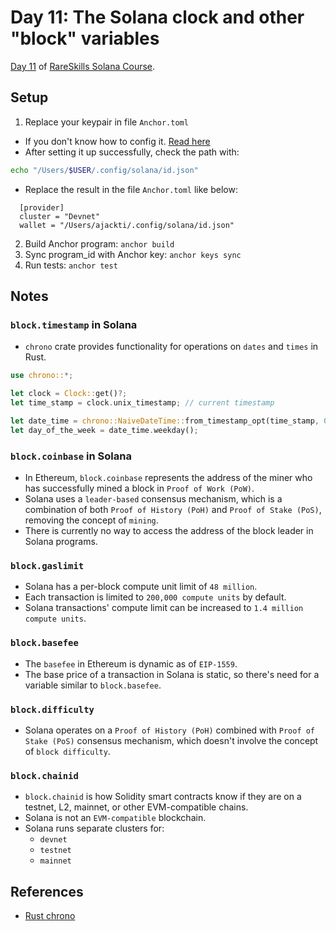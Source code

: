 # Day 11: The Solana clock and other "block" variables

[Day 11](https://www.rareskills.io/post/solana-clock) of [RareSkills Solana Course](https://www.rareskills.io/solana-tutorial).

## Setup

1. Replace your keypair in file `Anchor.toml`

- If you don't know how to config it. [Read here](https://solana.com/developers/guides/getstarted/setup-local-development)
- After setting it up successfully, check the path with:

```bash
echo "/Users/$USER/.config/solana/id.json"
```

- Replace the result in the file `Anchor.toml` like below:

```
  [provider]
  cluster = "Devnet"
  wallet = "/Users/ajackti/.config/solana/id.json"
```

2. Build Anchor program: `anchor build`
3. Sync program_id with Anchor key: `anchor keys sync`
4. Run tests: `anchor test`

## Notes

### `block.timestamp` in Solana

- `chrono` crate provides functionality for operations on `dates` and `times` in Rust.

```rust
use chrono::*;

let clock = Clock::get()?;
let time_stamp = clock.unix_timestamp; // current timestamp

let date_time = chrono::NaiveDateTime::from_timestamp_opt(time_stamp, 0).unwrap();
let day_of_the_week = date_time.weekday();
```

### `block.coinbase` in Solana

- In Ethereum, `block.coinbase` represents the address of the miner who has successfully mined a block in `Proof of Work (PoW)`.
- Solana uses a `leader-based` consensus mechanism, which is a combination of both `Proof of History (PoH)` and `Proof of Stake (PoS)`, removing the concept of `mining`.
- There is currently no way to access the address of the block leader in Solana programs.

### `block.gaslimit`

- Solana has a per-block compute unit limit of `48 million`.
- Each transaction is limited to `200,000 compute units` by default.
- Solana transactions' compute limit can be increased to `1.4 million compute units`.

### `block.basefee`

- The `basefee` in Ethereum is dynamic as of `EIP-1559`.
- The base price of a transaction in Solana is static, so there's need for a variable similar to `block.basefee`.

### `block.difficulty`

- Solana operates on a `Proof of History (PoH)` combined with `Proof of Stake (PoS)` consensus mechanism, which doesn't involve the concept of `block difficulty`.

### `block.chainid`

- `block.chainid` is how Solidity smart contracts know if they are on a testnet, L2, mainnet, or other EVM-compatible chains.
- Solana is not an `EVM-compatible` blockchain.
- Solana runs separate clusters for:
  - `devnet`
  - `testnet`
  - `mainnet`

## References

- [Rust chrono](https://docs.rs/chrono/latest/chrono/)
